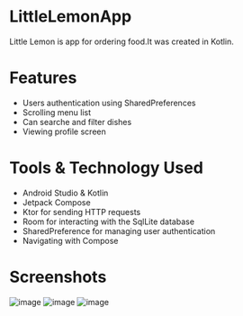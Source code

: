 # LittleLemonApp
Little Lemon is app for ordering food.It was created in Kotlin.

# Features

- Users authentication using SharedPreferences
- Scrolling menu list
- Can searche and filter dishes
- Viewing profile screen

# Tools & Technology Used

- Android Studio & Kotlin
- Jetpack Compose
- Ktor for sending HTTP requests
- Room for interacting with the SqlLite database
- SharedPreference for managing user authentication
- Navigating with Compose

# Screenshots

![image](https://github.com/artem-lisovskyi/LittleLemonApp/assets/123304314/b44ad45e-f760-4ee3-ac13-8b9de1118840) ![image](https://github.com/artem-lisovskyi/LittleLemonApp/assets/123304314/981b4eb5-cc22-4780-89b7-b56f54ef76d4) ![image](https://github.com/artem-lisovskyi/LittleLemonApp/assets/123304314/0fa97c9c-56fa-452b-bf03-d3ff543645c9)



